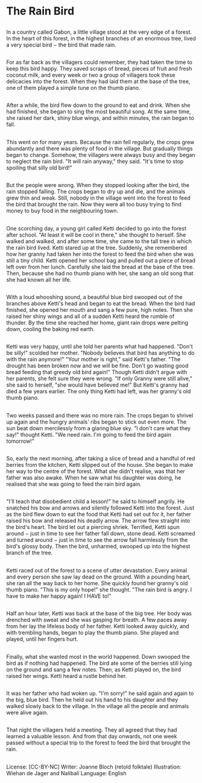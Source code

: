 # The Rain Bird

##
In a country called Gabon, a little
village stood at the very edge of a
forest. In the heart of this forest, in
the highest branches of an
enormous tree, lived a very special
bird − the bird that made rain.

##
For as far back as the villagers
could remember, they had taken
the time to keep this bird happy.
They saved scraps of bread, pieces
of fruit and fresh coconut milk, and
every week or two a group of
villagers took these delicacies into
the forest. When they had laid them
at the base of the tree, one of them
played a simple tune on the thumb
piano.

##
After a while, the bird flew down to
the ground to eat and drink. When
she had finished, she began to sing
the most beautiful song.
At the same time, she raised her
dark, shiny blue wings, and within
minutes, the rain began to fall.

##
This went on for many years.
Because the rain fell regularly, the
crops grew abundantly and there
was plenty of food in the village.
But gradually things began to
change. Somehow, the villagers
were always busy and they began
to neglect the rain bird. "It will rain
anyway," they said. "It's time to
stop spoiling that silly old bird!"

##
But the people were wrong. When
they stopped looking after the bird,
the rain stopped falling.
The crops began to dry up and die,
and the animals grew thin and
weak. Still, nobody in the village
went into the forest to feed the bird
that brought the rain. Now they
were all too busy trying to find
money to buy food in the
neighbouring town.

##
One scorching day, a young girl called Ketti decided to go into the
forest after school. "At least it will be cool in there," she thought to
herself. She walked and walked, and after some time, she came to
the tall tree in which the rain bird lived. Ketti stared up at the tree.
Suddenly, she remembered how her granny had taken her into the
forest to feed the bird when she was still a tiny child. Ketti opened
her school bag and pulled out a piece of bread left over from her
lunch. Carefully she laid the bread at the base of the tree. Then,
because she had no thumb piano with her, she sang an old song
that she had known all her life.

##
With a loud whooshing sound, a
beautiful blue bird swooped out of
the branches above Ketti's head
and began to eat the bread. When
the bird had finished, she opened
her mouth and sang a few pure,
high notes.
Then she raised her shiny wings
and all of a sudden Ketti heard the
rumble of thunder. By the time she
reached her home, giant rain drops
were pelting down, cooling the
baking red earth.

##
Ketti was very happy, until she told her parents what had
happened. "Don't be silly!" scolded her mother. "Nobody believes
that bird has anything to do with the rain anymore!"
"Your mother is right," said Ketti's father. "The drought has been
broken now and we will be fine. Don't go wasting good bread
feeding that greedy old bird again!"
Though Ketti didn't argue with her parents, she felt sure they were
wrong. "If only Granny were still alive," she said to herself, "she
would have believed me!" But Ketti's granny had died a few years
earlier. The only thing Ketti had left, was her granny's old thumb
piano.

##
Two weeks passed and there was no
more rain. The crops began to
shrivel up again and the hungry
animals' ribs began to stick out
even more. The sun beat down
mercilessly from a glaring blue sky.
"I don't care what they say!"
thought Ketti. "We need rain. I'm
going to feed the bird again
tomorrow!"

##
So, early the next morning, after
taking a slice of bread and a
handful of red berries from the
kitchen, Ketti slipped out of the
house. She began to make her way
to the centre of the forest.
What she didn't realise, was that
her father was also awake. When he
saw what his daughter was doing,
he realised that she was going to
feed the rain bird again.

##
"I'll teach that disobedient child a lesson!" he said to himself
angrily. He snatched his bow and arrows and silently followed Ketti
into the forest.
Just as the bird flew down to eat the food that Ketti had set out for
it, her father raised his bow and released his deadly arrow. The
arrow flew straight into the bird's heart. The bird let out a piercing
shriek.
Terrified, Ketti spun around − just in time to see her father fall
down, stone dead. Ketti screamed and turned around − just in
time to see the arrow fall harmlessly from the bird's glossy body.
Then the bird, unharmed, swooped up into the highest branch of
the tree.

##
Ketti raced out of the forest to a
scene of utter devastation. Every
animal and every person she saw
lay dead on the ground. With a
pounding heart, she ran all the way
back to her home.
She quickly found her granny's old
thumb piano. "This is my only
hope!" she thought. "The rain bird is
angry. I have to make her happy
again! I HAVE to!"

##
Half an hour later, Ketti was back at
the base of the big tree. Her body
was drenched with sweat and she
was gasping for breath. A few paces
away from her lay the lifeless body
of her father.
Ketti looked away quickly, and with
trembling hands, began to play the
thumb piano.
She played and played, until her
fingers hurt.

##
Finally, what she wanted most in
the world happened. Down swooped
the bird as if nothing had happened.
The bird ate some of the berries still
lying on the ground and sang a few
notes. Then, as Ketti played on, the
bird raised her wings. Ketti heard a
rustle behind her.

##
It was her father who had woken
up.
"I'm sorry!" he said again and again
to the big, blue bird.
Then he held out his hand to his
daughter and they walked slowly
back to the village. In the village all
the people and animals were alive
again.

##
That night the villagers held a
meeting. They all agreed that they
had learned a valuable lesson. And
from that day onwards, not one
week passed without a special trip
to the forest to feed the bird that
brought the rain.

##
License: [CC-BY-NC]
Writer: Joanne Bloch (retold folktale)
Illustration: Wiehan de Jager and Nalibali
Language: English
